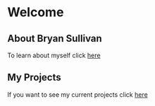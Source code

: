 # Welcome 
## About Bryan Sullivan
To learn about myself click [here](https://bsully505.github.io/AboutMe)

## My Projects
If you want to see my current projects click [here](https://bsully505.github.io/Projects)
